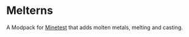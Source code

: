 # Melterns
A Modpack for [Minetest](http://minetest.net) that adds molten metals, melting and casting.
